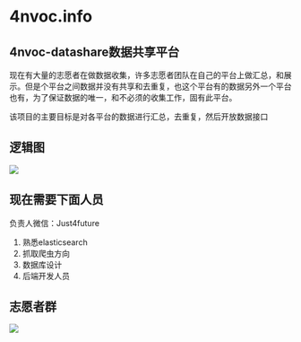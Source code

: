 # 4nvoc.info

## 4nvoc-datashare数据共享平台

现在有大量的志愿者在做数据收集，许多志愿者团队在自己的平台上做汇总，和展示。但是个平台之间数据并没有共享和去重复，也这个平台有的数据另外一个平台也有，为了保证数据的唯一，和不必须的收集工作，固有此平台。

该项目的主要目标是对各平台的数据进行汇总，去重复，然后开放数据接口

## 逻辑图


![](https://i.imgur.com/z8B5KjY.png)



## 现在需要下面人员
负责人微信：Just4future

1. 熟悉elasticsearch
2. 抓取爬虫方向
3. 数据库设计
4. 后端开发人员

## 志愿者群
![](https://i.imgur.com/FOxVsjy.png)


